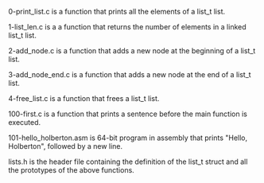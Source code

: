 0-print_list.c is a function that prints all the elements of a list_t list.

1-list_len.c is a a function that returns the number of elements
in a linked list_t list.

2-add_node.c is a function that adds a new node at the beginning of a list_t list.

3-add_node_end.c is a function that adds a new node at the end of a list_t list.

4-free_list.c is a function that frees a list_t list.

100-first.c is a function that prints a sentence before the main
function is executed.

101-hello_holberton.asm is 64-bit program in assembly that prints
"Hello, Holberton", followed by a new line.

lists.h is the header file containing the definition of the list_t
struct and all the prototypes of the above functions.
